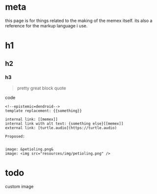 # meta

this page is for things related to the making of the memex itself.
its also a reference for the markup language i use.

# h1

## h2

### h3

> pretty great block quote

code

```
<!--epistemic=dendroid-->
template replacement: {{something}}

internal link: [[memex]]
internal link with alt text: {something else}[[memex]]
external link: [turtle.audio](https://turtle.audio)

Proposed:


image: &petioling.png&
image: <img src="resources/img/petioling.png" />
```

# todo

custom image

